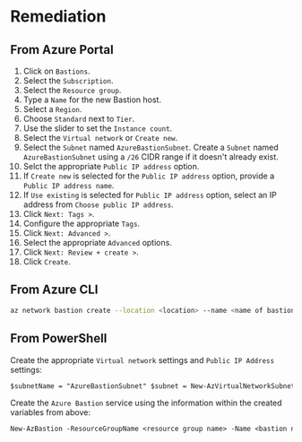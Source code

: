# Remediation

## From Azure Portal

1. Click on `Bastions`.
2. Select the `Subscription`.
3. Select the `Resource group`.
4. Type a `Name` for the new Bastion host.
5. Select a `Region`.
6. Choose `Standard` next to `Tier`.
7. Use the slider to set the `Instance count`.
8. Select the `Virtual network` or `Create new`.
9. Select the `Subnet` named `AzureBastionSubnet`. Create a `Subnet` named `AzureBastionSubnet` using a `/26` CIDR range if it doesn't already exist.
10. Selct the appropriate `Public IP address` option.
11. If `Create new` is selected for the `Public IP address` option, provide a `Public IP address name`.
12. If `Use existing` is selected for `Public IP address` option, select an IP address from `Choose public IP address`.
13. Click `Next: Tags >`.
14. Configure the appropriate `Tags`.
15. Click `Next: Advanced >`.
16. Select the appropriate `Advanced` options.
17. Click `Next: Review + create >`.
18. Click `Create`.

## From Azure CLI

```sh
az network bastion create --location <location> --name <name of bastion host> --public-ip-address <public IP address name or ID> --resource-group <resource group name or ID> --vnet-name <virtual network containing subnet called "AzureBastionSubnet"> --scale-units <integer> --sku Standard --disable-copy-paste true|false --enable-ip-connect true|false --enable-tunneling true|false
```

## From PowerShell

Create the appropriate `Virtual network` settings and `Public IP Address` settings:

```ps
$subnetName = "AzureBastionSubnet" $subnet = New-AzVirtualNetworkSubnetConfig -Name $subnetName -AddressPrefix <IP address range in CIDR notation making sure to use a /26> $virtualNet = New-AzVirtualNetwork -Name <virtual network name> -ResourceGroupName <resource group name> -Location <location> -AddressPrefix <IP address range in CIDR notation> -Subnet $subnet $publicip = New-AzPublicIpAddress -ResourceGroupName <resource group name> -Name <public IP address name> -Location <location> -AllocationMethod Dynamic -Sku Standard
```

Create the `Azure Bastion` service using the information within the created variables from above:

```ps
New-AzBastion -ResourceGroupName <resource group name> -Name <bastion name> -PublicIpAddress $publicip -VirtualNetwork $virtualNet -Sku "Standard" -ScaleUnit <integer>
```
